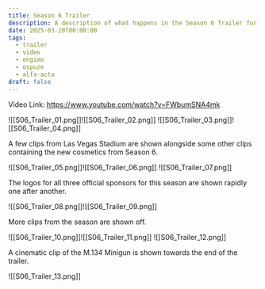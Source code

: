 ```yaml
---
title: Season 6 Trailer
description: A description of what happens in the Season 6 Trailer for THE FINALS.
date: 2025-03-20T00:00:00
tags:
  - trailer
  - video
  - engimo
  - ospuze
  - alfa-acta
draft: false
---
```

Video Link: https://www.youtube.com/watch?v=FWbumSNA4mk

![[S06_Trailer_01.png]]![[S06_Trailer_02.png]]
![[S06_Trailer_03.png]]![[S06_Trailer_04.png]]

A few clips from Las Vegas Stadium are shown alongside some other clips containing the new cosmetics from Season 6.

![[S06_Trailer_05.png]]![[S06_Trailer_06.png]]
![[S06_Trailer_07.png]]

The logos for all three official sponsors for this season are shown rapidly one after another.

![[S06_Trailer_08.png]]![[S06_Trailer_09.png]]

More clips from the season are shown off.

![[S06_Trailer_10.png]]![[S06_Trailer_11.png]]
![[S06_Trailer_12.png]]

A cinematic clip of the M.134 Minigun is shown towards the end of the trailer.

![[S06_Trailer_13.png]]